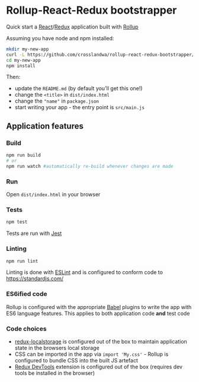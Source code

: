 # Rollup-React-Redux bootstrapper

Quick start a [React](https://reactjs.org/)/[Redux](https://redux.js.org/introduction) application built with [Rollup](https://rollupjs.org/)

Assuming you have node and npm installed:
```bash
mkdir my-new-app
curl -L https://github.com/crosslandwa/rollup-react-redux-bootstrapper/tarball/master | tar -xf - --strip 1 --directory my-new-app
cd my-new-app
npm install
```

Then:
- update the `README.md` (by default you'll get this one!)
- change the `<title>` in `dist/index.html`
- change the `"name"` in `package.json`
- start writing your app - the entry point is `src/main.js`

## Application features

### Build

```bash
npm run build
# or
npm run watch #automatically re-build whenever changes are made
```

### Run

Open `dist/index.html` in your browser

### Tests

```bash
npm test
```
Tests are run with [Jest](https://facebook.github.io/jest/)

### Linting

```bash
npm run lint
```

Linting is done with [ESLint](https://eslint.org/) and is configured to conform code to https://standardjs.com/

### ES6ified code

Rollup is configured with the appropriate [Babel](https://babeljs.io/) plugins to write the app with ES6 language features. This applies to both application code **and** test code

### Code choices

- [redux-localstorage](https://github.com/elgerlambert/redux-localstorage) is configured out of the box to maintain application state in the browsers local storage
- CSS can be imported in the app via `import 'My.css'` - Rollup is configured to bundle CSS into the built JS artefact
- [Redux DevTools](https://github.com/zalmoxisus/redux-devtools-extension) extension is configured out of the box (requires dev tools be installed in the browser)
